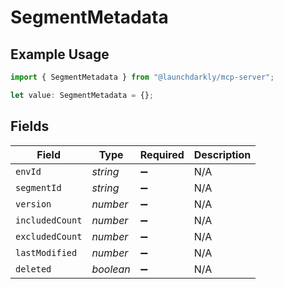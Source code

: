 # SegmentMetadata

## Example Usage

```typescript
import { SegmentMetadata } from "@launchdarkly/mcp-server";

let value: SegmentMetadata = {};
```

## Fields

| Field              | Type               | Required           | Description        |
| ------------------ | ------------------ | ------------------ | ------------------ |
| `envId`            | *string*           | :heavy_minus_sign: | N/A                |
| `segmentId`        | *string*           | :heavy_minus_sign: | N/A                |
| `version`          | *number*           | :heavy_minus_sign: | N/A                |
| `includedCount`    | *number*           | :heavy_minus_sign: | N/A                |
| `excludedCount`    | *number*           | :heavy_minus_sign: | N/A                |
| `lastModified`     | *number*           | :heavy_minus_sign: | N/A                |
| `deleted`          | *boolean*          | :heavy_minus_sign: | N/A                |